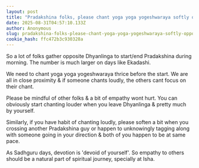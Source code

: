 ```yaml
---
layout: post
title: "Pradakshina folks, please chant yoga yoga yogeshwaraya softly opposite Dhyanlinga"
date: 2025-08-31T04:57:10.133Z
author: Anonymous
slug: pradakshina-folks-please-chant-yoga-yoga-yogeshwaraya-softly-opposite-dhyanlinga
cookie_hash: ffc472b3c930328a
---
```


So a lot of folks gather opposite Dhyanlinga to start/end Pradakshina during morning. The number is much larger on days like Ekadashi.

We need to chant yoga yoga yogeshwaraya thrice before the start. We are all in close proximity & if someone chants loudly, the others cant focus on their chant.

Please be mindful of other folks & a bit of empathy wont hurt. You can obviously start chanting louder when you leave Dhyanlinga & pretty much by yourself.

Similarly, if you have habit of chanting loudly, please soften a bit when you crossing another Pradakshina guy or happen to unknowingly tagging along with someone going in your direction & both of you happen to be at same pace.

As Sadhguru days, devotion is 'devoid of yourself'. So empathy to others should be a natural part of spiritual journey, specially at Isha.

